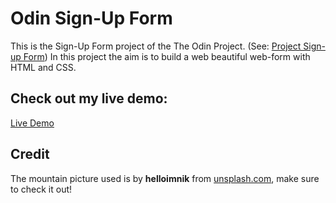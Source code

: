 # Odin Sign-Up Form

This is the Sign-Up Form project of the The Odin Project. (See: [Project Sign-up Form](https://www.theodinproject.com/lessons/node-path-intermediate-html-and-css-sign-up-form))
In this project the aim is to build a web beautiful web-form with HTML and CSS.

## Check out my live demo:

[Live Demo](https://scuddi.github.io/odin-form/)

## Credit

The mountain picture used is by **helloimnik** from [unsplash.com](https://unsplash.com/de/grafiken/ein-sonnenuntergang-uber-einer-bergkette-mit-roter-sonne-4xCmas3Gnvo), make sure to check it out!
